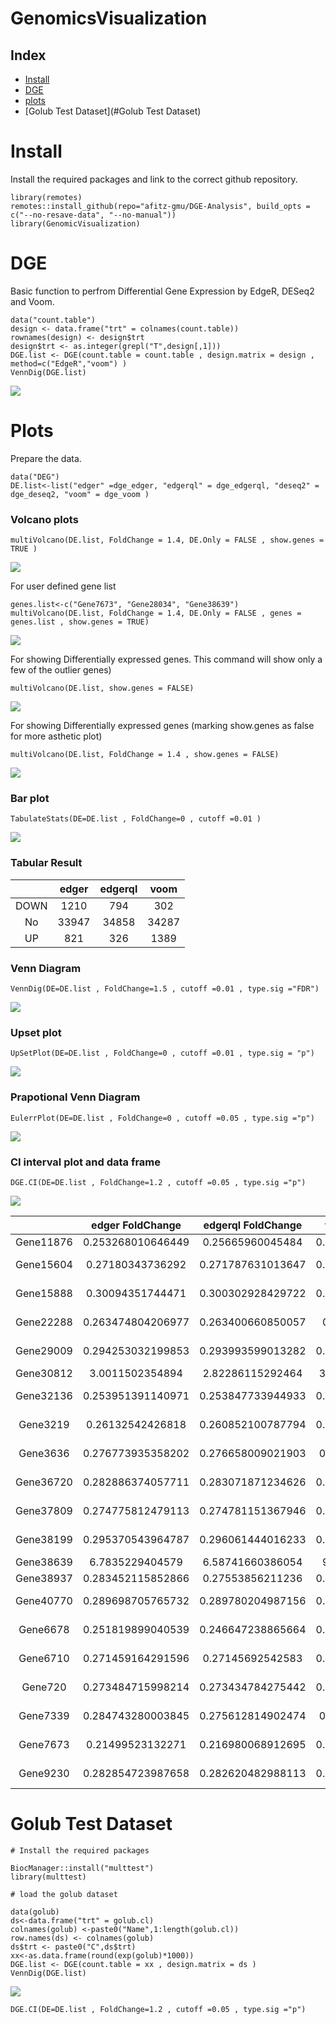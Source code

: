 # GenomicsVisualization

## Index

- [Install](#Install)
- [DGE](#DGE)
- [plots](#plots)
- [Golub Test Dataset](#Golub Test Dataset)

# Install

Install the required packages and link to the correct github repository.

```
library(remotes) 
remotes::install_github(repo="afitz-gmu/DGE-Analysis", build_opts = c("--no-resave-data", "--no-manual"))
library(GenomicVisualization)
```

# DGE

Basic function to perfrom Differential Gene Expression by EdgeR, DESeq2 and Voom.

```
data("count.table")
design <- data.frame("trt" = colnames(count.table))
rownames(design) <- design$trt
design$trt <- as.integer(grepl("T",design[,1]))
DGE.list <- DGE(count.table = count.table , design.matrix = design , method=c("EdgeR","voom") )
VennDig(DGE.list)
```

![](https://raw.githubusercontent.com/afitz-gmu/DGE-Analysis/main/image/VennDEG.jpeg) 

# Plots

Prepare the data. 

```
data("DEG")
DE.list<-list("edger" =dge_edger, "edgerql" = dge_edgerql, "deseq2" = dge_deseq2, "voom" = dge_voom )
```

### Volcano plots

```
multiVolcano(DE.list, FoldChange = 1.4, DE.Only = FALSE , show.genes = TRUE )
```

![](https://raw.githubusercontent.com/afitz-gmu/DGE-Analysis/main/image/MultiVolcano1.jpeg) 

For user defined gene list

```
genes.list<-c("Gene7673", "Gene28034", "Gene38639")
multiVolcano(DE.list, FoldChange = 1.4, DE.Only = FALSE , genes = genes.list , show.genes = TRUE)
```

![](https://raw.githubusercontent.com/afitz-gmu/DGE-Analysis/main/image/multiVolcano2.jpeg) 

For showing Differentially expressed genes. This command will show only a few of the outlier genes)

```
multiVolcano(DE.list, show.genes = FALSE)
```

![](https://raw.githubusercontent.com/afitz-gmu/DGE-Analysis/main/image/Volcano3.jpeg) 


For showing Differentially expressed genes (marking show.genes as false for more asthetic plot)

```
multiVolcano(DE.list, FoldChange = 1.4 , show.genes = FALSE)
```

![](https://raw.githubusercontent.com/afitz-gmu/DGE-Analysis/main/image/Volcano4.jpeg) 




### Bar plot

```
TabulateStats(DE=DE.list , FoldChange=0 , cutoff =0.01 )
```

![](https://raw.githubusercontent.com/afitz-gmu/DGE-Analysis/main/image/Bar.jpeg) 

### Tabular Result

| |edger|edgerql|voom|
|:----:|:----:|:------:|:-----:|
|DOWN|1210|794|302|
|No|33947|34858|34287|
|UP| 821|326|1389|


### Venn Diagram

```
VennDig(DE=DE.list , FoldChange=1.5 , cutoff =0.01 , type.sig ="FDR")
```

![](https://raw.githubusercontent.com/afitz-gmu/DGE-Analysis/main/image/venn.jpeg) 
### Upset plot

```
UpSetPlot(DE=DE.list , FoldChange=0 , cutoff =0.01 , type.sig = "p")
```

![](https://raw.githubusercontent.com/afitz-gmu/DGE-Analysis/main/image/Upsetplot.jpeg) 


### Prapotional Venn Diagram

```
EulerrPlot(DE=DE.list , FoldChange=0 , cutoff =0.05 , type.sig ="p")
```

![](https://raw.githubusercontent.com/afitz-gmu/DGE-Analysis/main/image/eular.jpeg) 

### CI interval plot and data frame

```
DGE.CI(DE=DE.list , FoldChange=1.2 , cutoff =0.05 , type.sig ="p")
```

![](https://raw.githubusercontent.com/afitz-gmu/DGE-Analysis/main/image/CI.jpeg) 


| |edger FoldChange|edgerql FoldChange|voom FoldChange|Min|Max|edger pvalue|edgerql pvalue|voom pvalue|Min|Max|
|:--:|:--:|:--:|:--:|:--:|:--:|:--:|:--:|:--:|:--:|:--:|
|Gene11876|0.253268010646449|0.25665960045484|0.333519105983995|0.253268010646449|0.333519105983995|0.00966910768271969|0.0138679244791296|0.0390346542589136|0.00966910768271969|0.0390346542589136|
|Gene15604|0.27180343736292|0.271787631013647|0.302097146830169|0.271787631013647|0.302097146830169|0.000348901761561591|0.00103259777034587|3.97342702281636e-09|3.97342702281636e-09|0.00103259777034587|
|Gene15888|0.30094351744471|0.300302928429722|0.332617475249204|0.300302928429722|0.332617475249204|0.000405266030230859|2.99397057448929e-06|1.16326308848636e-09|1.16326308848636e-09|0.000405266030230859|
|Gene22288|0.263474804206977|0.263400660850057|0.2916799978793|0.263400660850057|0.2916799978793|0.0005861510066759|4.17234374228856e-05|1.5530006115196e-10|1.5530006115196e-10|0.0005861510066759|
|Gene29009|0.294253032199853|0.293993599013282|0.330000812105133|0.293993599013282|0.330000812105133|2.62505647540443e-05|2.81215059098373e-06|5.0579118548581e-10|5.0579118548581e-10|2.62505647540443e-05|
|Gene30812|3.0011502354894|2.82286115292464|3.54654652335402|2.82286115292464|3.54654652335402|0.0443053766662665|0.0192060783610423|0.00229564569695183|0.00229564569695183|0.0443053766662665|
|Gene32136|0.253951391140971|0.253847733944933|0.276660037325252|0.253847733944933|0.276660037325252|0.000311904095164778|8.10948071015179e-07|8.89107509409887e-12|8.89107509409887e-12|0.000311904095164778|
|Gene3219|0.26132542426818|0.260852100787794|0.292821559694857|0.260852100787794|0.292821559694857|3.9108014179455e-08|7.25440228196772e-08|4.04635632813972e-11|4.04635632813972e-11|7.25440228196772e-08|
|Gene3636|0.276773935358202|0.276658009021903|0.30742464752486|0.276658009021903|0.30742464752486|0.000320786232115754|3.12890638531982e-05|2.80586403681253e-10|2.80586403681253e-10|0.000320786232115754|
|Gene36720|0.282886374057711|0.283071871234626|0.310527439322474|0.282886374057711|0.310527439322474|0.000489633506875775|2.9117905222642e-06|1.90836815806636e-10|1.90836815806636e-10|0.000489633506875775|
|Gene37809|0.274775812479113|0.274781151367946|0.297749013272049|0.274775812479113|0.297749013272049|0.00409971202637718|0.0403344717227362|5.83264594328474e-07|5.83264594328474e-07|0.0403344717227362|
|Gene38199|0.295370543964787|0.296061444016233|0.328422674982562|0.295370543964787|0.328422674982562|8.2482427048141e-05|8.10948071015179e-07|1.52215838845913e-09|1.52215838845913e-09|8.2482427048141e-05|
|Gene38639|6.7835229404579|6.58741660386054|9.6638046407115|6.58741660386054|9.6638046407115|0.0573934369490823|0.136024039700254|0.00415995911576501|0.00415995911576501|0.136024039700254|
|Gene38937|0.283452115852866|0.27553856211236|0.315105821098576|0.27553856211236|0.315105821098576|0.00825053138204574|0.195476227936559|0.181147657675811|0.00825053138204574|0.195476227936559|
|Gene40770|0.289698705765732|0.289780204987156|0.325317239975445|0.289698705765732|0.325317239975445|3.4623122963608e-05|3.08747716025276e-05|5.52436063074383e-10|5.52436063074383e-10|3.4623122963608e-05|
|Gene6678|0.251819899040539|0.246647238865664|0.301947985426532|0.246647238865664|0.301947985426532|0.00010352524415427|1.56612785739337e-07|4.16666249706773e-10|4.16666249706773e-10|0.00010352524415427|
|Gene6710|0.271459164291596|0.27145692542583|0.301120050678203|0.27145692542583|0.301120050678203|0.000430650590640714|0.0118339982149324|9.04425211253826e-08|9.04425211253826e-08|0.0118339982149324|
|Gene720|0.273484715998214|0.273434784275442|0.302884849886368|0.273434784275442|0.302884849886368|0.00122751324077398|0.00102621047894686|4.53220294233197e-09|4.53220294233197e-09|0.00122751324077398|
|Gene7339|0.284743280003845|0.275612814902474|0.32548462536702|0.275612814902474|0.32548462536702|1.22959638267496e-07|0.00588064870290072|0.0108920996649206|1.22959638267496e-07|0.0108920996649206|
|Gene7673|0.21499523132271|0.216980068912695|0.244685085090055|0.21499523132271|0.244685085090055|0.0218327855690298|3.60045900816876e-06|4.35821145336272e-12|4.35821145336272e-12|0.0218327855690298|
|Gene9230|0.282854723987658|0.282620482988113|0.310124743179966|0.282620482988113|0.310124743179966|0.000351248577561045|8.10948071015179e-07|3.29044695217997e-10|3.29044695217997e-10|0.000351248577561045|


# Golub Test Dataset

```
# Install the required packages

BiocManager::install("multtest")
library(multtest)

# load the golub dataset

data(golub)
ds<-data.frame("trt" = golub.cl)
colnames(golub) <-paste0("Name",1:length(golub.cl))
row.names(ds) <- colnames(golub)
ds$trt <- paste0("C",ds$trt)
xx<-as.data.frame(round(exp(golub)*1000))
DGE.list <- DGE(count.table = xx , design.matrix = ds )
VennDig(DGE.list)
```
![](https://raw.githubusercontent.com/afitz-gmu/DGE-Analysis/main/image/golub.jpeg) 

```
DGE.CI(DE=DE.list , FoldChange=1.2 , cutoff =0.05 , type.sig ="p")
```